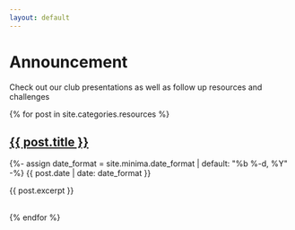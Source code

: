 ```yaml
---
layout: default
---
```


# Announcement

Check out our club presentations as well as follow up resources and challenges

<div id="posts">
  {% for post in site.categories.resources %}
    <a href="{{ site.url }}{{ post.url }}"><h2>{{ post.title }}</h2></a>
    <p class="post-meta">
      <time class="dt-published" datetime="{{ post.date | date_to_xmlschema }}" itemprop="datePublished">
        {%- assign date_format = site.minima.date_format | default: "%b %-d, %Y" -%}
        {{ post.date | date: date_format }}
      </time></p>
    <p> {{ post.excerpt }} </p>
    <br>
  {% endfor %}

</div> <!-- End Posts -->
